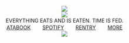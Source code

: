 <div align="center">
  
  ![](https://files.catbox.moe/uv6ul1.png)
</br> ![](https://komarev.com/ghpvc/?username=DETERMlNATION&color=7a7a7a&style=flat-square&label=visitors)
</br> EVERYTHING EATS AND IS EATEN. TIME IS FED.
</br> [ATABOOK](https://rochas313.atabook.org)　 　[SPOTIFY](https://open.spotify.com/playlist/0ik0R23WPpTOgTmwLDAI7c?si=ca8d1e44906c4753)　 　[RENTRY](https://rentry.co/dues)　 　[MORE](https://pronouns.cc/@determination)
</br> ![](https://files.catbox.moe/lhvlyu.gif)
